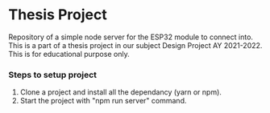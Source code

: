 # Thesis Project

Repository of a simple node server for the ESP32 module to connect into. This is a part of a thesis project in our subject Design Project AY 2021-2022. This is for educational purpose only.

### Steps to setup project

1. Clone a project and install all the dependancy (yarn or npm).
2. Start the project with "npm run server" command.

